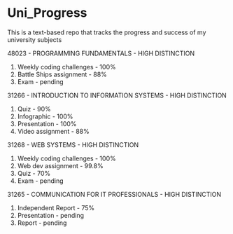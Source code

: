 # Uni_Progress
This is a text-based repo that tracks the progress and success of my university subjects 

48023 - PROGRAMMING FUNDAMENTALS - HIGH DISTINCTION 
  1. Weekly coding challenges - 100% 
  2. Battle Ships assignment - 88%
  3. Exam - pending


31266 - INTRODUCTION TO INFORMATION SYSTEMS - HIGH DISTINCTION 
  1. Quiz - 90%
  2. Infographic - 100%
  3. Presentation - 100%
  4. Video assignment - 88%


31268 - WEB SYSTEMS - HIGH DISTINCTION 
  1. Weekly coding challenges - 100%
  2. Web dev assignment - 99.8%
  3. Quiz - 70%
  4. Exam - pending 

31265 - COMMUNICATION FOR IT PROFESSIONALS - HIGH DISTINCTION 
  1. Independent Report - 75%
  2. Presentation - pending
  3. Report - pending 
